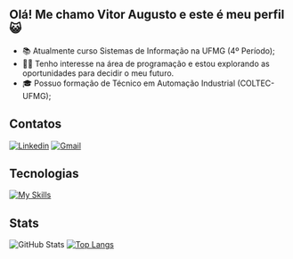 ## Olá! Me chamo Vitor Augusto e este é meu perfil 😺
- 📚 Atualmente curso Sistemas de Informação na UFMG (4º Período);
- 👨‍💻 Tenho interesse na área de programação e estou explorando as oportunidades para decidir o meu futuro.
- 🎓 Possuo formação de Técnico em Automação Industrial (COLTEC-UFMG);

## Contatos
[![Linkedin](https://skillicons.dev/icons?i=linkedin)](https://www.linkedin.com/in/vitoraugreis/)
[![Gmail](https://skillicons.dev/icons?i=gmail)](mailto:vitoraugreis@gmail.com)

## Tecnologias
[![My Skills](https://skillicons.dev/icons?i=c,cpp,python,linux)](https://skillicons.dev)

## Stats
![GitHub Stats](https://github-readme-stats.vercel.app/api?username=vitoraugreis&theme=transparent&bgcolor=000&border_color=006aff&show_icons=true&icon_color=006aff&title_color=006aff&text_color=f03c87&hide_title=true&hide=stars) [![Top Langs](https://github-readme-stats.vercel.app/api/top-langs/?username=vitoraugreis&layout=compact&theme=transparent&border_color=006aff&text_color=f03c87&title_color=006aff)](https://github.com/anuraghazra/github-readme-stats)
